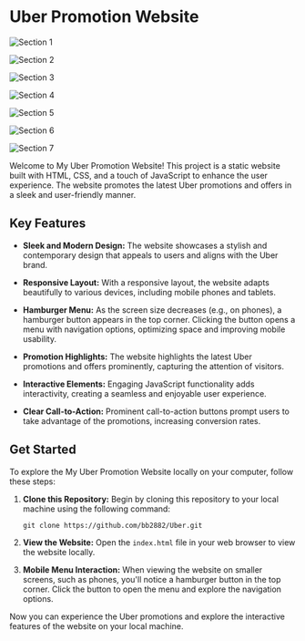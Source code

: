 # Uber Promotion Website

![Section 1](https://github.com/bb2882/Uber/assets/70382872/c2fc7512-6929-4765-950c-791923b57bed)

![Section 2](https://github.com/bb2882/Uber/assets/70382872/a1960c0c-d1ca-41e4-9ec1-1cba13ab0c9e)

![Section 3](https://github.com/bb2882/Uber/assets/70382872/7e8ce34c-49a2-4f52-bcdf-b8a321bd9edb)

![Section 4](https://github.com/bb2882/Uber/assets/70382872/3606e1bb-9400-4407-9bd6-3ea37d576115)

![Section 5](https://github.com/bb2882/Uber/assets/70382872/3bf9e501-a0da-474f-b6bf-d4e19f9260b6)

![Section 6](https://github.com/bb2882/Uber/assets/70382872/87a64568-65ee-4449-8ddd-79e7a0755cf5)

![Section 7](https://github.com/bb2882/Uber/assets/70382872/da4e4f52-d828-4cfb-903e-7462dd1da9b2)

Welcome to My Uber Promotion Website! This project is a static website built with HTML, CSS, and a touch of JavaScript to enhance the user experience. The website promotes the latest Uber promotions and offers in a sleek and user-friendly manner.

## Key Features

- **Sleek and Modern Design:** The website showcases a stylish and contemporary design that appeals to users and aligns with the Uber brand.

- **Responsive Layout:** With a responsive layout, the website adapts beautifully to various devices, including mobile phones and tablets.

- **Hamburger Menu:** As the screen size decreases (e.g., on phones), a hamburger button appears in the top corner. Clicking the button opens a menu with navigation options, optimizing space and improving mobile usability.

- **Promotion Highlights:** The website highlights the latest Uber promotions and offers prominently, capturing the attention of visitors.

- **Interactive Elements:** Engaging JavaScript functionality adds interactivity, creating a seamless and enjoyable user experience.

- **Clear Call-to-Action:** Prominent call-to-action buttons prompt users to take advantage of the promotions, increasing conversion rates.

## Get Started

To explore the My Uber Promotion Website locally on your computer, follow these steps:

1. **Clone this Repository:** Begin by cloning this repository to your local machine using the following command:

   ```
   git clone https://github.com/bb2882/Uber.git
   ```

2. **View the Website:** Open the `index.html` file in your web browser to view the website locally.

3. **Mobile Menu Interaction:** When viewing the website on smaller screens, such as phones, you'll notice a hamburger button in the top corner. Click the button to open the menu and explore the navigation options.

Now you can experience the Uber promotions and explore the interactive features of the website on your local machine. 
